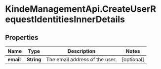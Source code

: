# KindeManagementApi.CreateUserRequestIdentitiesInnerDetails

## Properties

Name | Type | Description | Notes
------------ | ------------- | ------------- | -------------
**email** | **String** | The email address of the user. | [optional] 


